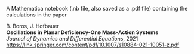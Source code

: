 A Mathematica notebook (.nb file, also saved as a .pdf file) containing the calculations in the paper  

B. Boros, J. Hofbauer  
**Oscillations in Planar Deficiency-One Mass-Action Systems**  
*Journal of Dynamics and Differential Equations*, 2021  
https://link.springer.com/content/pdf/10.1007/s10884-021-10051-z.pdf

